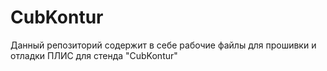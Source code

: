 # CubKontur
Данный репозиторий содержит в себе рабочие файлы для прошивки и отладки ПЛИС для стенда "CubKontur"
